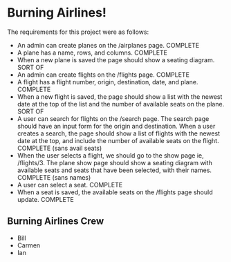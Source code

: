 # Burning Airlines!

The requirements for this project were as follows:

* An admin can create planes on the /airplanes page. COMPLETE
* A plane has a name, rows, and columns. COMPLETE
* When a new plane is saved the page should show a seating diagram. SORT OF
* An admin can create flights on the /flights page. COMPLETE
* A flight has a flight number, origin, destination, date, and plane. COMPLETE
* When a new flight is saved, the page should show a list with the newest date at the top of the list and the number of available seats on the plane. SORT OF
* A user can search for flights on the /search page. The search page should have an input form for the origin and destination. When a user creates a search, the page should show a list of flights with the newest date at the top, and include the number of available seats on the flight. COMPLETE (sans avail seats)
* When the user selects a flight, we should go to the show page ie, /flights/3. The plane show page should show a seating diagram with available seats and seats that have been selected, with their names. COMPLETE (sans names)
* A user can select a seat. COMPLETE
* When a seat is saved, the available seats on the /flights page should update. COMPLETE

## Burning Airlines Crew

* Bill
* Carmen
* Ian
